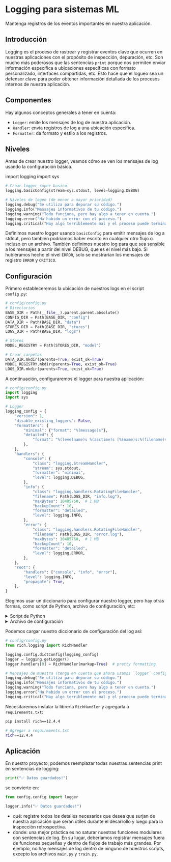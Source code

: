 # Logging para sistemas ML

Mantenga registros de los eventos importantes en nuestra aplicación.

## Introducción

Logging es el proceso de rastrear y registrar eventos clave que ocurren en nuestras aplicaciones con el propósito de inspección, depuración, etc.
Son mucho más poderosos que las sentencias `print` porque nos permiten enviar información específica a ubicaciones específicas con formato personalizado, interfaces compartidas, etc.
Esto hace que el logueo sea un defensor clave para poder obtener información detallada de los procesos internos de nuestra aplicación.

## Componentes

Hay algunos conceptos generales a tener en cuenta:

* `Logger`: emite los mensajes de log de nuestra aplicación.
* `Handler`: envía registros de log a una ubicación específica.
* `Formatter`: da formato y estilo a los registros.

## Niveles

Antes de crear nuestro logger, veamos cómo se ven los mensajes de log usando la configuración básica.

import logging
import sys

```python
# Crear logger super basico
logging.basicConfig(stream=sys.stdout, level=logging.DEBUG)

# Niveles de logeo (de menor a mayor prioridad)
logging.debug("Se utiliza para depurar su código.")
logging.info("Mensajes informativos de tu código.")
logging.warning("Todo funciona, pero hay algo a tener en cuenta.")
logging.error("Ha habido un error con el proceso.")
logging.critical("Hay algo terriblemente mal y el proceso puede terminar.")
```

Definimos nuestro logger usando `basicConfig` para emitir mensajes de log a stdout, pero también podríamos haber escrito en cualquier otro flujo o incluso en un archivo.
También definimos nuestro log para que sea sensible a los mensajes a partir del nivel DEBUG, que es el nivel más bajo.
Si hubiéramos hecho el nivel `ERROR`, solo se mostrarían los mensajes de registro `ERROR` y `CRÍTICO`.

## Configuración

Primero estableceremos la ubicación de nuestros logs en el script `config.py`:

```python
# config/config.py
# Directorios
BASE_DIR = Path(__file__).parent.parent.absolute()
CONFIG_DIR = Path(BASE_DIR, "config")
DATA_DIR = Path(BASE_DIR, "data")
STORES_DIR = Path(BASE_DIR, "stores")
LOGS_DIR = Path(BASE_DIR, "logs")

# Stores
MODEL_REGISTRY = Path(STORES_DIR, "model")

# Crear carpetas
DATA_DIR.mkdir(parents=True, exist_ok=True)
MODEL_REGISTRY.mkdir(parents=True, exist_ok=True)
LOGS_DIR.mkdir(parents=True, exist_ok=True)
```

A continuación, configuraremos el logger para nuestra aplicación:

```python
# config/config.py
import logging
import sys

# Logger
logging_config = {
    "version": 1,
    "disable_existing_loggers": False,
    "formatters": {
        "minimal": {"format": "%(message)s"},
        "detailed": {
            "format": "%(levelname)s %(asctime)s [%(name)s:%(filename)s:%(funcName)s:%(lineno)d]\n%(message)s\n"
        },
    },
    "handlers": {
        "console": {
            "class": "logging.StreamHandler",
            "stream": sys.stdout,
            "formatter": "minimal",
            "level": logging.DEBUG,
        },
        "info": {
            "class": "logging.handlers.RotatingFileHandler",
            "filename": Path(LOGS_DIR, "info.log"),
            "maxBytes": 10485760,  # 1 MB
            "backupCount": 10,
            "formatter": "detailed",
            "level": logging.INFO,
        },
        "error": {
            "class": "logging.handlers.RotatingFileHandler",
            "filename": Path(LOGS_DIR, "error.log"),
            "maxBytes": 10485760,  # 1 MB
            "backupCount": 10,
            "formatter": "detailed",
            "level": logging.ERROR,
        },
    },
    "root": {
        "handlers": ["console", "info", "error"],
        "level": logging.INFO,
        "propagate": True,
    },
}
```

Elegimos usar un diccionario para configurar nuestro logger, pero hay otras formas, como script de Python, archivo de configuración, etc:

<details>
<summary>Script de Python</summary>

```python
import logging
from rich.logging import RichHandler

# Obtener logger root
logger = logging.getLogger()
logger.setLevel(logging.DEBUG)

# Crear handlers
console_handler = RichHandler(markup=True)
console_handler.setLevel(logging.DEBUG)
info_handler = logging.handlers.RotatingFileHandler(
    filename=Path(LOGS_DIR, "info.log"),
    maxBytes=10485760,  # 1 MB
    backupCount=10,
)
info_handler.setLevel(logging.INFO)
error_handler = logging.handlers.RotatingFileHandler(
    filename=Path(LOGS_DIR, "error.log"),
    maxBytes=10485760,  # 1 MB
    backupCount=10,
)
error_handler.setLevel(logging.ERROR)

# Crear formatters
minimal_formatter = logging.Formatter(fmt="%(message)s")
detailed_formatter = logging.Formatter(
    fmt="%(levelname)s %(asctime)s [%(name)s:%(filename)s:%(funcName)s:%(lineno)d]\n%(message)s\n"
)

# Enganchar todo
console_handler.setFormatter(fmt=minimal_formatter)
info_handler.setFormatter(fmt=detailed_formatter)
error_handler.setFormatter(fmt=detailed_formatter)
logger.addHandler(hdlr=console_handler)
logger.addHandler(hdlr=info_handler)
logger.addHandler(hdlr=error_handler)
```

</details>

<details>
<summary>Archivo de configuración</summary>

1. Coloque esto dentro de un archivo `logging.config`:

    ```python
    [formatters]
    keys=minimal,detailed

    [formatter_minimal]
    format=%(message)s

    [formatter_detailed]
    format=
        %(levelname)s %(asctime)s [%(name)s:%(filename)s:%(funcName)s:%(lineno)d]
        %(message)s

    [handlers]
    keys=console,info,error

    [handler_console]
    class=StreamHandler
    level=DEBUG
    formatter=minimal
    args=(sys.stdout,)

    [handler_info]
    class=handlers.RotatingFileHandler
    level=INFO
    formatter=detailed
    backupCount=10
    maxBytes=10485760
    args=("logs/info.log",)

    [handler_error]
    class=handlers.RotatingFileHandler
    level=ERROR
    formatter=detailed
    backupCount=10
    maxBytes=10485760
    args=("logs/error.log",)

    [loggers]
    keys=root

    [logger_root]
    level=INFO
    handlers=console,info,error
    ```

2. Coloque esto dentro de su script de Python:

    ```python
    import logging
    import logging.config
    from rich.logging import RichHandler

    # Usar el archivo de configuración para inicializar el logger
    logging.config.fileConfig(Path(CONFIG_DIR, "logging.config"))
    logger = logging.getLogger()
    logger.handlers[0] = RichHandler(markup=True)  # setear rich handler
    ```

</details>

Podemos cargar nuestro diccionario de configuración del log así:

```python
# config/config.py
from rich.logging import RichHandler

logging.config.dictConfig(logging_config)
logger = logging.getLogger()
logger.handlers[0] = RichHandler(markup=True)  # pretty formatting

# Mensajes de muestra (tenga en cuenta que ahora usamos `logger` configurado)
logging.debug("Se utiliza para depurar su código.")
logging.info("Mensajes informativos de tu código.")
logging.warning("Todo funciona, pero hay algo a tener en cuenta.")
logging.error("Ha habido un error con el proceso.")
logging.critical("Hay algo terriblemente mal y el proceso puede terminar.")
```

Necesitaremos instalar la librería `RichHandler` y agregarla a `requirements.txt`:

```bash
pip install rich==12.4.4
```

```bash
# Agregar a requirements.txt
rich==12.4.4
```

## Aplicación

En nuestro proyecto, podemos reemplazar todas nuestras sentencias print en sentencias de logging:

```python
print("✅ Datos guardados!")
```

se convierte en:

```python
from config.config import logger

logger.info("✅ Datos guardados!")
```

* qué: registre todos los detalles necesarios que desea que surjan de nuestra aplicación que serán útiles durante el desarrollo y luego para la inspección retrospectiva.
* donde: una mejor práctica es no saturar nuestras funciones modulares con sentencias de log.
  En su lugar, deberíamos registrar mensajes fuera de funciones pequeñas y dentro de flujos de trabajo más grandes.
  Por ejemplo, no hay mensajes de log dentro de ninguno de nuestros scripts, excepto los archivos `main.py` y `train.py`.
